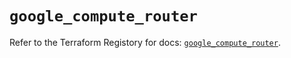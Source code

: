 # `google_compute_router`

Refer to the Terraform Registory for docs: [`google_compute_router`](https://registry.terraform.io/providers/hashicorp/google/4.74.0/docs/resources/compute_router).
